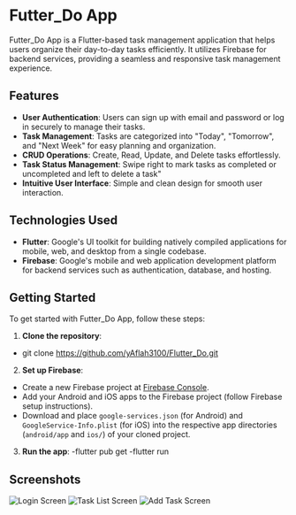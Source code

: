 # Futter_Do App

Futter_Do App is a Flutter-based task management application that helps users organize their day-to-day tasks efficiently. It utilizes Firebase for backend services, providing a seamless and responsive task management experience.

## Features

- **User Authentication**: Users can sign up with email and password or log in securely to manage their tasks.
- **Task Management**: Tasks are categorized into "Today", "Tomorrow", and "Next Week" for easy planning and organization.
- **CRUD Operations**: Create, Read, Update, and Delete tasks effortlessly.
- **Task Status Management**: Swipe right to mark tasks as completed or uncompleted and left to delete a task"
- **Intuitive User Interface**: Simple and clean design for smooth user interaction.

## Technologies Used

- **Flutter**: Google's UI toolkit for building natively compiled applications for mobile, web, and desktop from a single codebase.
- **Firebase**: Google's mobile and web application development platform for backend services such as authentication, database, and hosting.

## Getting Started

To get started with Futter_Do App, follow these steps:

1. **Clone the repository**:
- git clone https://github.com/yAflah3100/Flutter_Do.git

2. **Set up Firebase**:
- Create a new Firebase project at [Firebase Console](https://console.firebase.google.com/).
- Add your Android and iOS apps to the Firebase project (follow Firebase setup instructions).
- Download and place `google-services.json` (for Android) and `GoogleService-Info.plist` (for iOS) into the respective app directories (`android/app` and `ios/`) of your cloned project.

3. **Run the app**:
-flutter pub get
-flutter run

## Screenshots

![Login Screen](screenshots/login_screen.png)
![Task List Screen](screenshots/task_list_screen.png)
![Add Task Screen](screenshots/add_task_screen.png)




